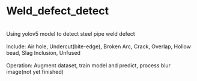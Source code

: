 # Weld_defect_detect
<br> Using yolov5 model to detect steel pipe weld defect <br>
<br> Include: Air hole, Undercut(bite-edge), Broken Arc, Crack, Overlap, Hollow bead, Slag Inclusion, Unfused <br>
<br> Operation: Augment dataset, train model and predict, process blur image(not yet finished)<br>
